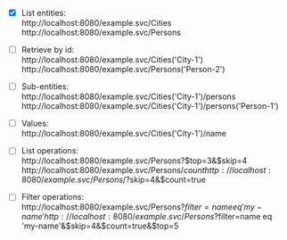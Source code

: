 * [x] List entities:  
http://localhost:8080/example.svc/Cities  
http://localhost:8080/example.svc/Persons

* [ ] Retrieve by id:  
http://localhost:8080/example.svc/Cities('City-1')  
http://localhost:8080/example.svc/Persons('Person-2')

* [ ] Sub-entities:  
http://localhost:8080/example.svc/Cities('City-1')/persons  
http://localhost:8080/example.svc/Cities('City-1')/persons('Person-1')

* [ ] Values:  
http://localhost:8080/example.svc/Cities('City-1')/name

* [ ] List operations:  
http://localhost:8080/example.svc/Persons?$top=3&$skip=4  
http://localhost:8080/example.svc/Persons/$count  
http://localhost:8080/example.svc/Persons/?$skip=4&$count=true

* [ ] Filter operations:  
http://localhost:8080/example.svc/Persons?$filter=name eq 'my-name'                           
http://localhost:8080/example.svc/Persons?$filter=name eq 'my-name'&$skip=4&$count=true&$top=5
